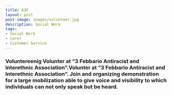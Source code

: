 ```yaml
---
title: A3F
layout: post
post-image: images/volunteer.jpg
description: Social Work
tags:
- Social Work
- Carer
- Customer Service
---
```


### Voluntereenig                                                                                                                                                                                                                                                                                                                                                                                                                                                                                                                                                                                                                                                                                                                                                                                                                                                                                                                                                                                                                                                                                                                                                                                                                                                                                                                                                               Volunter at “3 Febbario Antiracist and Interethnic Association”.Volunter at “3 Febbario Antiracist and Interethnic Association”. Join and organizing demonstration for a large mobilization able to give voice and visibility to which individuals can not only speak but be heard. 
